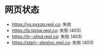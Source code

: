 # 网页状态
- https://ys.pyxzp.repl.co: 失败
- https://ls.tpjow.repl.co: 失败 (403)
- https://tr--slind.repl.co: 失败 (403)
- https://start--stpstyc.repl.co: 失败 (403)
